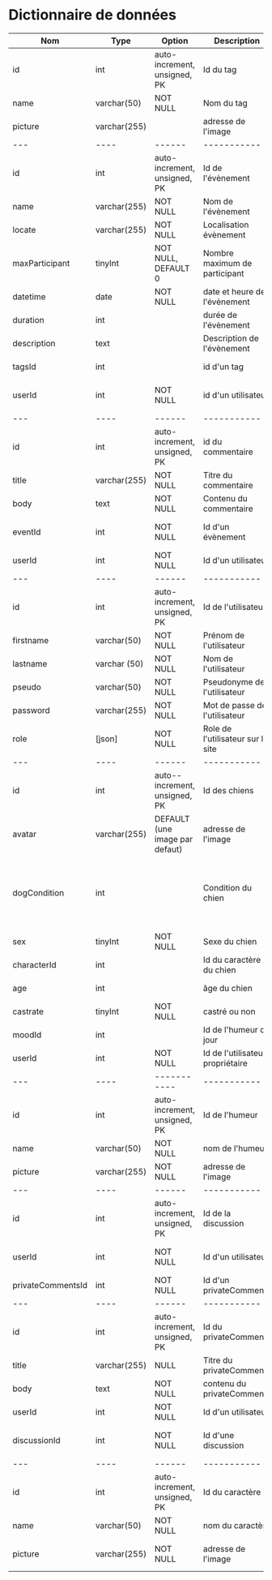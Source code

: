# Dictionnaire de données

| Nom | Type | Option | Description | Commentaire | Entité |
| --- | ---- | ------ | ----------- | ----------- | ------ |
| id | int | auto-increment, unsigned, PK | Id du tag | | Tags |
| name | varchar(50) | NOT NULL | Nom du tag | | Tags |
| picture | varchar(255) | | adresse de l'image | icône représentant le tag | Tags |
| --- | ---- | ------ | ----------- | ----------- | ------ |
| id | int | auto-increment, unsigned, PK | Id de l'évènement | | Events |
| name | varchar(255) | NOT NULL | Nom de l'évènement | | Events |
| locate | varchar(255) | NOT NULL | Localisation évènement | | Events |
| maxParticipant | tinyInt | NOT NULL, DEFAULT 0 | Nombre maximum de participant | | Events |
| datetime | date | NOT NULL | date et heure de l'évènement | format d-m-Y h:i | Events |
| duration | int | | durée de l'évènement | | Events |
| description | text | | Description de l'évènement | | Events |
| tagsId | int | | id d'un tag | permet de tagger un évènement | Events |
| userId | int | NOT NULL | id d'un utilisateur | permet de lier un utilisateur à l'évènement | Events |
| --- | ---- | ------ | ----------- | ----------- | ------ |
| id | int | auto-increment, unsigned, PK | id du commentaire | | Comments |
| title | varchar(255) | NOT NULL | Titre du commentaire | | Comments |
| body | text | NOT NULL | Contenu du commentaire | | Comments |
| eventId | int | NOT NULL | Id d'un évènement | relier le commentaire à l'évènement | Comments |
| userId | int | NOT NULL | Id d'un utilisateur | auteur du commentaire | Comments |
| --- | ---- | ------ | ----------- | ----------- | ------ |
| id | int | auto-increment, unsigned, PK | Id de l'utilisateur | | Users |
| firstname | varchar(50) | NOT NULL | Prénom de l'utilisateur | | Users |
| lastname | varchar (50) | NOT NULL | Nom de l'utilisateur | | Users |
| pseudo | varchar(50) | NOT NULL | Pseudonyme de l'utilisateur | | Users |
| password | varchar(255) | NOT NULL | Mot de passe de l'utilisateur | | Users |
| role | [json] | NOT NULL | Role de l'utilisateur sur le site | ROLE_ADMIN, ROLE_SUPERADMIN, ROLE_USER | Users |
| --- | ---- | ------ | ----------- | ----------- | ------ |
| id | int | auto--increment, unsigned, PK | Id des chiens | | Dogs |
| avatar | varchar(255) | DEFAULT (une image par defaut) | adresse de l'image | | Dogs |
| dogCondition | int | | Condition du chien | 0 chien mauvaise condition physique, 1 condition physique moyenne, 2 condition physique bonne, 3 Très bonne condition physique | Dogs |
| sex | tinyInt | NOT NULL | Sexe du chien | 0 femelle, 1 mâle | Dogs |
| characterId | int | | Id du caractère du chien |  | Dogs |
| age | int | | âge du chien | 0 = moins de 1an, 1,2,3 âge du chien | Dogs |
| castrate | tinyInt | NOT NULL | castré ou non | 0 non, 1 oui | Dogs |
| moodId | int | | Id de l'humeur du jour | | Dogs |
| userId | int | NOT NULL | Id de l'utilisateur propriétaire | | Dogs |
| --- | ---- | ----------- | ----------- | ------ | ------ |
| id | int | auto-increment, unsigned, PK | Id de l'humeur | | Moods |
| name | varchar(50) | NOT NULL | nom de l'humeur | | Moods |
| picture | varchar(255) | NOT NULL | adresse de l'image | emoji représentant l'humeur du chien | Moods |
| --- | ---- | ------ | ----------- | ----------- | ------ |
| id | int | auto-increment, unsigned, PK | Id de la discussion | | Discussion |
| userId | int | NOT NULL | Id d'un utilisateur | permet de lier un utilisateur à la discussion | Discussion |
| privateCommentsId | int | NOT NULL | Id d'un  privateComments | permet de récupérer le privateComments | Discussion |
| --- | ---- | ------ | ----------- | ----------- | ------ |
| id | int | auto-increment, unsigned, PK | Id du privateComments | | PrivateComments |
| title | varchar(255) | NULL | Titre du privateComments | | PrivateComments |
| body | text | NOT NULL | contenu du privateComments | | PrivateComments |
| userId | int | NOT NULL | Id d'un utilisateur | auteur du privateComments | PrivateComments |
| discussionId | int | NOT NULL | Id d'une discussion | relier le privateComments à la discussion | PrivateComments |
| --- | ---- | ------ | ----------- | ----------- | ------ |
|id | int | auto-increment, unsigned, PK |  Id du caractère | | character |
| name | varchar(50) | NOT NULL | nom du caractère | | character |
| picture | varchar(255) | NOT NULL | adresse de l'image | emoji représentant le caractère du chien | character |
